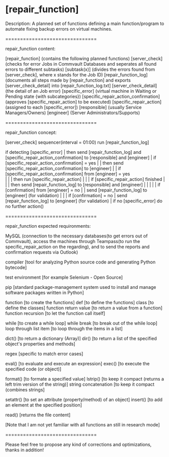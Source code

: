 # [repair_function]

Description: A planned set of functions defining a main function/program to automate fixing backup errors on virtual machines.


===============================

repair_function content:

[repair_function] (contains the following planned functions)
	[server_check] (checks for error Jobs in Commvault Databases and seperates all found errors to different subtasks)
	[subtask(x)] (divides the errors found from [server_check], where x stands for the Job ID)
	[repair_function_log] (documents all steps made by [repair_function] and exports [server_check_detail] into [repair_function_log.txt]
	[server_check_detail] (the detail of an Job error)
	[specific_error] (virtual machine in Waiting or Pending state {with subcategories})
	[specific_repair_action_confirmation] (approves [specific_repair_action] to be executed)
	[specific_repair_action] (assigned to each [specific_error])
	[responsible] (usually Service Managers/Owners)
	[engineer] (Server Administrators/Supports)

===============================

repair_function concept:

[server_check] sequencer(interval = 01:00)
	run [repair_function_log]

if detecting [specific_error] 
|	then send [repair_function_log] and [specific_repair_action_confirmation] to [responsible] and [engineer]
|		if [specific_repair_action_confirmation] = yes
|		|	then send [specific_repair_action_confirmation] to [engineer]
|		|		if [specific_repair_action_confirmation] from [engineer] = yes	
|		|		|	then run [specific_repair_action]
|		|		|		if [specific_repair_action] finished
|		|		|       then send [repair_function_log] to [responsible] and [engineer]
|   |   |
|		|		if [confirmation] from [engineer] = no
|		|	send [repair_function_log] to [engineer] (for validation)
|		|
|		if [confirmation] = no 
|			send [repair_function_log] to [engineer] (for validation)
|
if no [specific_error] do no further action()			


===============================

repair_function expected requironments:

MySQL (connection to the necessary databases(to get errors out of Commvault), 
access the machines through Teampass(to run the specific_repair_action on the regarding), 
and to send the reports and confirmation requests via Outlook)

compiler			              [tool for analyzing Python source code and generating Python bytecode]

test environment		        [for example Selenium - Open Source]

pip		                    	[standard package-management system used to install and manage software packages written in Python]

function			              [to create the functions]
def			                    [to define the functions]
class 		  	              [to define the classes]
function return value	      [to return a value from a function]
function recursion		      [to let the function call itself]

while			                  [to create a while loop]
while break		              [to break out of the while loop]
loop through list item	    [to loop through the items in a list]

dict() 		                	[to return a dictionary (Array)]
dir()		                   	[to return a list of the specified object's properties and methods]

regex	                  		[specific to match error cases]

eval()			                [to evaluate and execute an expression]
exec()			                [to execute the specified code (or object)]

format()			              [to formate a specified value]
lstrip()			              [to keep it compact (returns a left trim version of the string)]
string concatenation       	[to keep it compact (combines strings]

setattr()			              [to set an attribute (property/method) of an object]
insert()			              [to add an element at the specified position]

read()		                	[returns the file content]


[Note that I am not yet familiar with all functions an still in research mode]


===============================

Please feel free to propose any kind of corrections and optimizations, thanks in addition!


